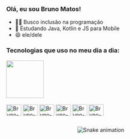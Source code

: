 ### Olá, eu sou Bruno Matos!

- 👩‍💻 Busco inclusão na programação
- 🧠 Estudando Java, Kotlin e JS para Mobile
- 😄 ele/dele

### Tecnologias que uso no meu dia a dia:

<div>
 <img height="100em" src="https://github-readme-stats.vercel.app/api/top-langs/?username=brunom4tos&show_=true&theme=dark">
</div>

<div style="display: inline_block"><br>
 <img align="center" alt="Bruno-AndriodS" height="30" width="40"src="https://cdn.jsdelivr.net/gh/devicons/devicon/icons/androidstudio/androidstudio-original.svg">
 <img align="center" alt="Bruno-Java" height="30" width="40"src="https://cdn.jsdelivr.net/gh/devicons/devicon/icons/java/java-original.svg">
 <img align="center" alt="Bruno-Kotlin" height="30" width="40"src="https://cdn.jsdelivr.net/gh/devicons/devicon/icons/kotlin/kotlin-original.svg"">   
 <img align="center" alt="Bruno-HTML" height="30" width="40"src="https://cdn.jsdelivr.net/gh/devicons/devicon/icons/html5/html5-original.svg">
 <img align="center" alt="Bruno-CSS" height="30" width="40"src="https://cdn.jsdelivr.net/gh/devicons/devicon/icons/css3/css3-original.svg">
 <img align="center" alt="Bruno-JS" height="30" width="40"src="https://cdn.jsdelivr.net/gh/devicons/devicon/icons/javascript/javascript-original.svg">
</div>

 ##

<div align="center">

  ![Snake animation](https://github.com/brunom4tos/brunom4tos/blob/output/github-contribution-grid-snake.svg)
  
</div>
